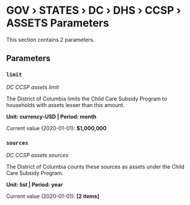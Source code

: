 # GOV › STATES › DC › DHS › CCSP › ASSETS Parameters

This section contains 2 parameters.

## Parameters

### `limit`
*DC CCSP assets limit*

The District of Columbia limits the Child Care Subsidy Program to households with assets lesser than this amount.

**Unit: currency-USD | Period: month**

Current value (2020-01-01): **$1,000,000**


### `sources`
*DC CCSP assets sources*

The District of Columbia counts these sources as assets under the Child Care Subsidy Program.

**Unit: list | Period: year**

Current value (2020-01-01): **[2 items]**

